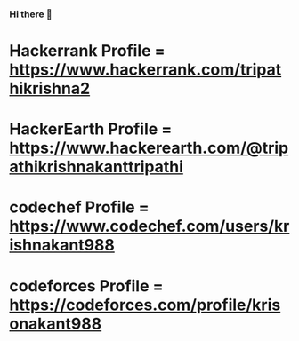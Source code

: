 ### Hi there 👋

# Hackerrank Profile = https://www.hackerrank.com/tripathikrishna2
# HackerEarth Profile = https://www.hackerearth.com/@tripathikrishnakanttripathi
# codechef Profile = https://www.codechef.com/users/krishnakant988
# codeforces Profile = https://codeforces.com/profile/krisonakant988


<!--
**krishnakanttripathi988/krishnakanttripathi988** is a ✨ _special_ ✨ repository because its `README.md` (this file) appears on your GitHub profile.

Here are some ideas to get you started:

- 🔭 I’m currently working on ...
- 🌱 I’m currently learning ...
- 👯 I’m looking to collaborate on ...
- 🤔 I’m looking for help with ...
- 💬 Ask me about ...
- 📫 How to reach me: ...
- 😄 Pronouns: ...
- ⚡ Fun fact: ...
-->
